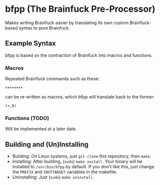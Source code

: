 # bfpp (The **B**rain**fuck** **P**re-**P**rocessor)
Makes writing Brainfuck easier by translating its own custom 
Brainfuck-based syntax to pure Brainfuck.

## Example Syntax
bfpp is based on the contraction of Brainfuck into macros and functions.

### Macros
Repeated Brainfuck commands such as these:

    ++++++++

can be re-written as macros, which bfpp will translate back to the former:

    (+,8)

### Functions (TODO)
Will be implemented at a later date.

## Building and (Un)Installing
 * Building: On Linux systems, just `git clone` this repository, then
    `make`.
 * Installing: After building, (`sudo`) `make install`. Your binary will be
    installed to `/usr/bin/bfpp` by default. If you don't like this, just
    change the `PREFIX` and `INSTTARGET` variables in the makefile.
 * Uninstalling: Just (`sudo`) `make uninstall`.
